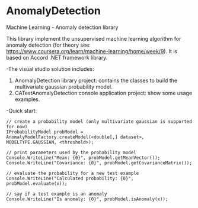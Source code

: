 # AnomalyDetection
Machine Learning - Anomaly detection library

This library implement the unsupervised machine learning algorithm for anomaly detection (for theory see: https://www.coursera.org/learn/machine-learning/home/week/9).
It is based on Accord .NET framework library.

-The visual studio solution includes:
1) AnomalyDetection library project: contains the classes to build the multivariate gaussian probability model.
2) CATestAnomalyDetection console application project: show some usage examples.


-Quick start:

    // create a probability model (only multivariate gaussian is supported for now)
    IProbabilityModel probModel = AnomalyModelFactory.createModel(<double[,] dataset>, MODELTYPE.GAUSSIAN, <threshold>);
    
    // print parameters used by the probability model
    Console.WriteLine("Mean: {0}", probModel.getMeanVector());
    Console.WriteLine("Covariance: {0}", probModel.getCovarianceMatrix());
    
    // evaluate the probability for a new test example
    Console.WriteLine("Calculated probability: {0}", probModel.evaluate(x));
    
    // say if a test example is an anomaly
    Console.WriteLine("Is anomaly: {0}", probModel.isAnomaly(x));
    



